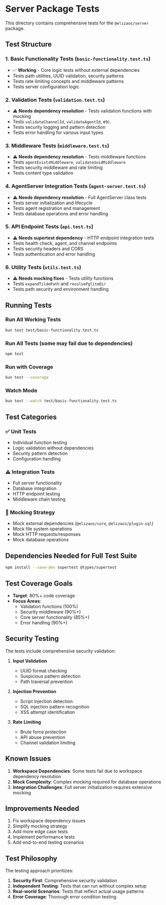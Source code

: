 # Server Package Tests

This directory contains comprehensive tests for the `@elizaos/server` package.

## Test Structure

### 1. **Basic Functionality Tests** (`basic-functionality.test.ts`)

- ✅ **Working** - Core logic tests without external dependencies
- Tests path utilities, UUID validation, security patterns
- Tests rate limiting concepts and middleware patterns
- Tests server configuration logic

### 2. **Validation Tests** (`validation.test.ts`)

- ⚠️ **Needs dependency resolution** - Tests validation functions with mocking
- Tests `validateChannelId`, `validateAgentId`, etc.
- Tests security logging and pattern detection
- Tests error handling for various input types

### 3. **Middleware Tests** (`middleware.test.ts`)

- ⚠️ **Needs dependency resolution** - Tests middleware functions
- Tests `agentExistsMiddleware`, `validateUuidMiddleware`
- Tests security middleware and rate limiting
- Tests content type validation

### 4. **AgentServer Integration Tests** (`agent-server.test.ts`)

- ⚠️ **Needs dependency resolution** - Full AgentServer class tests
- Tests server initialization and lifecycle
- Tests agent registration and management
- Tests database operations and error handling

### 5. **API Endpoint Tests** (`api.test.ts`)

- ⚠️ **Needs supertest dependency** - HTTP endpoint integration tests
- Tests health check, agent, and channel endpoints
- Tests security headers and CORS
- Tests authentication and error handling

### 6. **Utility Tests** (`utils.test.ts`)

- ⚠️ **Needs mocking fixes** - Tests utility functions
- Tests `expandTildePath` and `resolvePgliteDir`
- Tests path security and environment handling

## Running Tests

### Run All Working Tests

```bash
bun test test/basic-functionality.test.ts
```

### Run All Tests (some may fail due to dependencies)

```bash
npm test
```

### Run with Coverage

```bash
bun test --coverage
```

### Watch Mode

```bash
bun test --watch test/basic-functionality.test.ts
```

## Test Categories

### ✅ **Unit Tests**

- Individual function testing
- Logic validation without dependencies
- Security pattern detection
- Configuration handling

### ⚠️ **Integration Tests**

- Full server functionality
- Database integration
- HTTP endpoint testing
- Middleware chain testing

### 🔧 **Mocking Strategy**

- Mock external dependencies (`@elizaos/core`, `@elizaos/plugin-sql`)
- Mock file system operations
- Mock HTTP requests/responses
- Mock database operations

## Dependencies Needed for Full Test Suite

```bash
npm install --save-dev supertest @types/supertest
```

## Test Coverage Goals

- **Target**: 80%+ code coverage
- **Focus Areas**:
  - Validation functions (100%)
  - Security middleware (90%+)
  - Core server functionality (85%+)
  - Error handling (90%+)

## Security Testing

The tests include comprehensive security validation:

1. **Input Validation**

   - UUID format checking
   - Suspicious pattern detection
   - Path traversal prevention

2. **Injection Prevention**

   - Script injection detection
   - SQL injection pattern recognition
   - XSS attempt identification

3. **Rate Limiting**
   - Brute force protection
   - API abuse prevention
   - Channel validation limiting

## Known Issues

1. **Workspace Dependencies**: Some tests fail due to workspace dependency resolution
2. **Mock Complexity**: Complex mocking required for database operations
3. **Integration Challenges**: Full server initialization requires extensive mocking

## Improvements Needed

1. Fix workspace dependency issues
2. Simplify mocking strategy
3. Add more edge case tests
4. Implement performance tests
5. Add end-to-end testing scenarios

## Test Philosophy

The testing approach prioritizes:

1. **Security First**: Comprehensive security validation
2. **Independent Testing**: Tests that can run without complex setup
3. **Real-world Scenarios**: Tests that reflect actual usage patterns
4. **Error Coverage**: Thorough error condition testing
